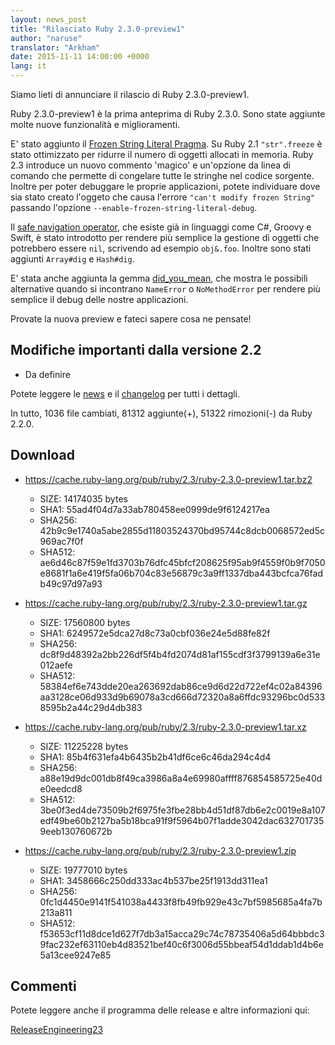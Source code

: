 ```yaml
---
layout: news_post
title: "Rilasciato Ruby 2.3.0-preview1"
author: "naruse"
translator: "Arkham"
date: 2015-11-11 14:00:00 +0000
lang: it
---
```


Siamo lieti di annunciare il rilascio di Ruby 2.3.0-preview1.

Ruby 2.3.0-preview1 è la prima anteprima di Ruby 2.3.0.
Sono state aggiunte molte nuove funzionalità e miglioramenti.

E' stato aggiunto il [Frozen String Literal
Pragma](https://bugs.ruby-lang.org/issues/11473). Su Ruby 2.1 `"str".freeze` è
stato ottimizzato per ridurre il numero di oggetti allocati in memoria. Ruby 2.3
introduce un nuovo commento 'magico' e un'opzione da linea di comando che
permette di congelare tutte le stringhe nel codice sorgente.
Inoltre per poter debuggare le proprie applicazioni, potete individuare dove sia
stato creato l'oggeto che causa l'errore `"can't modify frozen String"` passando
l'opzione `--enable-frozen-string-literal-debug`.

Il [safe navigation operator](https://bugs.ruby-lang.org/issues/11537),
che esiste già in linguaggi come C#, Groovy e Swift, è stato introdotto per
rendere più semplice la gestione di oggetti che potrebbero essere `nil`,
scrivendo ad esempio `obj&.foo`. Inoltre sono stati aggiunti `Array#dig` e
`Hash#dig`.

E' stata anche aggiunta la gemma
[did_you_mean](https://bugs.ruby-lang.org/issues/11252), che mostra le possibili
alternative quando si incontrano `NameError` o `NoMethodError` per rendere più
semplice il debug delle nostre applicazioni.

Provate la nuova preview e fateci sapere cosa ne pensate!

## Modifiche importanti dalla versione 2.2

* Da definire

Potete leggere le [news](https://github.com/ruby/ruby/blob/v2_3_0_preview1/NEWS) e il
[changelog](https://github.com/ruby/ruby/blob/v2_3_0_preview1/ChangeLog) per
tutti i dettagli.

In tutto, 1036 file cambiati, 81312 aggiunte(+), 51322 rimozioni(-) da Ruby
2.2.0.

## Download

* <https://cache.ruby-lang.org/pub/ruby/2.3/ruby-2.3.0-preview1.tar.bz2>

  * SIZE:   14174035 bytes
  * SHA1:   55ad4f04d7a33ab780458ee0999de9f6124217ea
  * SHA256: 42b9c9e1740a5abe2855d11803524370bd95744c8dcb0068572ed5c969ac7f0f
  * SHA512: ae6d46c87f59e1fd3703b76dfc45bfcf208625f95ab9f4559f0b9f7050e8681f1a6e419f5fa06b704c83e56879c3a9ff1337dba443bcfca76fadb49c97d97a93

* <https://cache.ruby-lang.org/pub/ruby/2.3/ruby-2.3.0-preview1.tar.gz>

  * SIZE:   17560800 bytes
  * SHA1:   6249572e5dca27d8c73a0cbf036e24e5d88fe82f
  * SHA256: dc8f9d48392a2bb226df5f4b4fd2074d81af155cdf3f3799139a6e31e012aefe
  * SHA512: 58384ef6e743dde20ea263692dab86ce9d6d22d722ef4c02a84396aa3128ce06d933d9b69078a3cd666d72320a8a6ffdc93296bc0d5338595b2a44c29d4db383

* <https://cache.ruby-lang.org/pub/ruby/2.3/ruby-2.3.0-preview1.tar.xz>

  * SIZE:   11225228 bytes
  * SHA1:   85b4f631efa4b6435b2b41df6ce6c46da294c4d4
  * SHA256: a88e19d9dc001db8f49ca3986a8a4e69980affff876854585725e40de0eedcd8
  * SHA512: 3be0f3ed4de73509b2f6975fe3fbe28bb4d51df87db6e2c0019e8a107edf49be60b2127ba5b18bca91f9f5964b07f1adde3042dac6327017359eeb130760672b

* <https://cache.ruby-lang.org/pub/ruby/2.3/ruby-2.3.0-preview1.zip>

  * SIZE:   19777010 bytes
  * SHA1:   3458666c250dd333ac4b537be25f1913dd311ea1
  * SHA256: 0fc1d4450e9141f541038a4433f8fb49fb929e43c7bf5985685a4fa7b213a811
  * SHA512: f53653cf11d8dce1d627f7db3a15acca29c74c78735406a5d64bbbdc39fac232ef63110eb4d83521bef40c6f3006d55bbeaf54d1ddab1d4b6e5a13cee9247e85

## Commenti

Potete leggere anche il programma delle release e altre informazioni qui:

[ReleaseEngineering23](https://bugs.ruby-lang.org/projects/ruby-trunk/wiki/ReleaseEngineering23)
